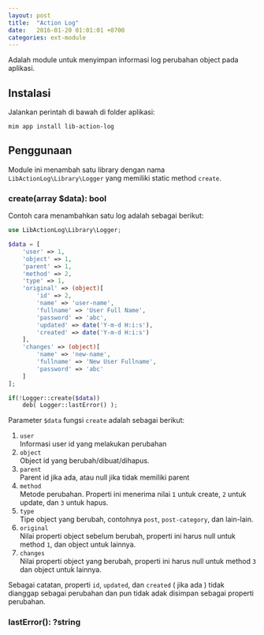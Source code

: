 ```yaml
---
layout: post
title:  "Action Log"
date:   2016-01-20 01:01:01 +0700
categories: ext-module
---
```


Adalah module untuk menyimpan informasi log perubahan object pada aplikasi.

## Instalasi

Jalankan perintah di bawah di folder aplikasi:

```
mim app install lib-action-log
```

## Penggunaan

Module ini menambah satu library dengan nama `LibActionLog\Library\Logger` yang memiliki
static method `create`.

### create(array $data): bool

Contoh cara menambahkan satu log adalah sebagai berikut:

```php
use LibActionLog\Library\Logger;

$data = [
    'user' => 1,
    'object' => 1,
    'parent' => 1,
    'method' => 2,
    'type' => 1,
    'original' => (object)[
        'id' => 2,
        'name' => 'user-name',
        'fullname' => 'User Full Name',
        'password' => 'abc',
        'updated' => date('Y-m-d H:i:s'),
        'created' => date('Y-m-d H:i:s')
    ],
    'changes' => (object)[
        'name' => 'new-name',
        'fullname' => 'New User Fullname',
        'password' => 'abc'
    ]
];

if(!Logger::create($data))
    deb( Logger::lastError() );
```

Parameter `$data` fungsi `create` adalah sebagai berikut:

1. `user`  
   Informasi user id yang melakukan perubahan
1. `object`  
   Object id yang berubah/dibuat/dihapus.
1. `parent`  
   Parent id jika ada, atau null jika tidak memiliki parent
1. `method`  
   Metode perubahan. Properti ini menerima nilai `1` untuk create, `2` untuk update, dan `3` untuk hapus.
1. `type`  
   Tipe object yang berubah, contohnya `post`, `post-category`, dan lain-lain.
1. `original`  
   Nilai properti object sebelum berubah, properti ini harus null untuk method `1`, dan object untuk lainnya.
1. `changes`  
   Nilai properti object yang berubah, properti ini harus null untuk method `3` dan object untuk lainnya.

Sebagai catatan, properti `id`, `updated`, dan `created` ( jika ada ) tidak dianggap sebagai perubahan dan pun tidak adak disimpan
sebagai properti perubahan.

### lastError(): ?string
